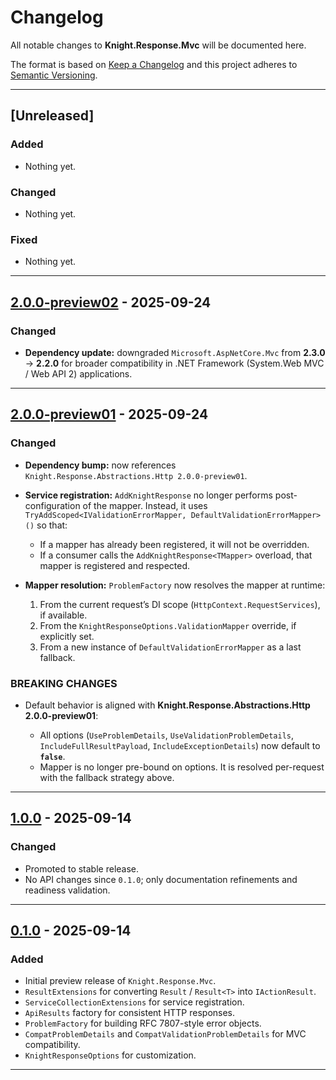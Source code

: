 # Changelog

All notable changes to **Knight.Response.Mvc** will be documented here.

The format is based on [Keep a Changelog](https://keepachangelog.com/en/1.1.0/) and this project adheres to [Semantic Versioning](https://semver.org/spec/v2.0.0.html).

---

## \[Unreleased]

### Added

* Nothing yet.

### Changed

* Nothing yet.

### Fixed

* Nothing yet.

---

## [2.0.0-preview02] - 2025-09-24

### Changed

* **Dependency update:** downgraded `Microsoft.AspNetCore.Mvc` from **2.3.0** → **2.2.0** for broader compatibility in .NET Framework (System.Web MVC / Web API 2) applications.

---

## [2.0.0-preview01] - 2025-09-24

### Changed

* **Dependency bump:** now references `Knight.Response.Abstractions.Http 2.0.0-preview01`.
* **Service registration:** `AddKnightResponse` no longer performs post-configuration of the mapper. Instead, it uses `TryAddScoped<IValidationErrorMapper, DefaultValidationErrorMapper>()` so that:

    * If a mapper has already been registered, it will not be overridden.
    * If a consumer calls the `AddKnightResponse<TMapper>` overload, that mapper is registered and respected.
* **Mapper resolution:** `ProblemFactory` now resolves the mapper at runtime:

    1. From the current request’s DI scope (`HttpContext.RequestServices`), if available.
    2. From the `KnightResponseOptions.ValidationMapper` override, if explicitly set.
    3. From a new instance of `DefaultValidationErrorMapper` as a last fallback.

### BREAKING CHANGES

* Default behavior is aligned with **Knight.Response.Abstractions.Http 2.0.0-preview01**:

    * All options (`UseProblemDetails`, `UseValidationProblemDetails`, `IncludeFullResultPayload`, `IncludeExceptionDetails`) now default to **`false`**.
    * Mapper is no longer pre-bound on options. It is resolved per-request with the fallback strategy above.

---

## [1.0.0] - 2025-09-14
### Changed

* Promoted to stable release. 
* No API changes since `0.1.0`; only documentation refinements and readiness validation.

---

## [0.1.0] - 2025-09-14

### Added

* Initial preview release of `Knight.Response.Mvc`.
* `ResultExtensions` for converting `Result` / `Result<T>` into `IActionResult`.
* `ServiceCollectionExtensions` for service registration.
* `ApiResults` factory for consistent HTTP responses.
* `ProblemFactory` for building RFC 7807-style error objects.
* `CompatProblemDetails` and `CompatValidationProblemDetails` for MVC compatibility.
* `KnightResponseOptions` for customization.

---

[0.1.0]: https://github.com/KnightBadaru/Knight.Response/releases/tag/mvc-v0.1.0
[1.0.0]: https://github.com/KnightBadaru/Knight.Response/releases/tag/mvc-v1.0.0
[2.0.0-preview01]: https://github.com/KnightBadaru/Knight.Response/releases/tag/mvc-v2.0.0-preview01
[2.0.0-preview02]: https://github.com/KnightBadaru/Knight.Response/releases/tag/mvc-v2.0.0-preview02
